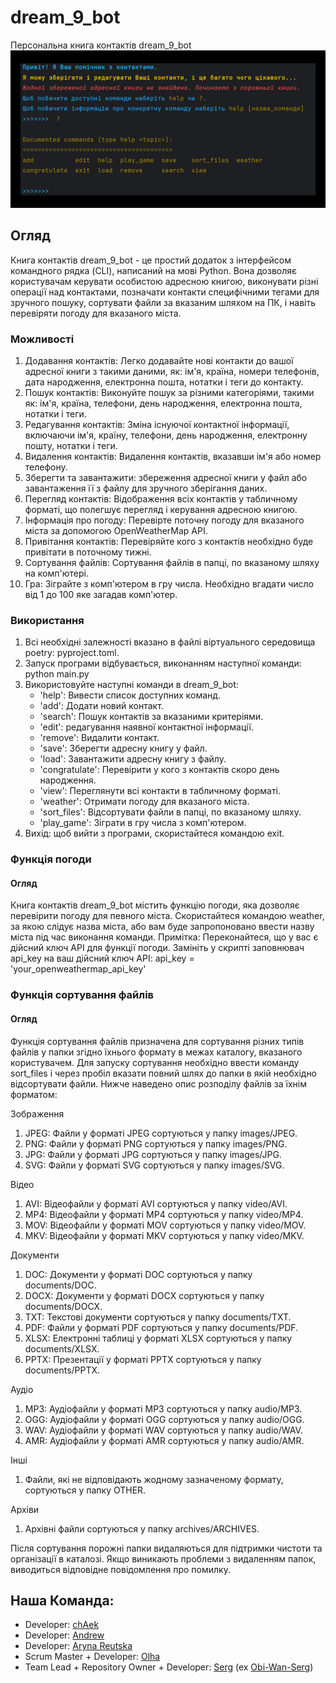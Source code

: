 # dream_9_bot

Персональна книга контактів dream_9_bot
![page](dream_9_bot.jpg)

## Огляд

Книга контактів dream_9_bot - це простий додаток з інтерфейсом командного рядка (CLI), написаний на мові Python. Вона дозволяє користувачам керувати особистою адресною книгою, виконувати різні операції над контактами, позначати контакти специфічними тегами для зручного пошуку, сортувати файли за вказаним шляхом на ПК, і навіть перевіряти погоду для вказаного міста.

### Можливості

1. Додавання контактів: Легко додавайте нові контакти до вашої адресної книги з такими даними, як: ім'я, країна, номери телефонів, дата народження, електронна пошта, нотатки і теги до контакту.
2. Пошук контактів: Виконуйте пошук за різними категоріями, такими як: ім'я, країна, телефони, день народження, електронна пошта, нотатки і теги.
3. Редагування контактів: Зміна існуючої контактної інформації, включаючи ім'я, країну, телефони, день народження, електронну пошту, нотатки і теги.
4. Видалення контактів: Видалення контактів, вказавши ім'я або номер телефону.
5. Зберегти та завантажити: збереження адресної книги у файл або завантаження її з файлу для зручного зберігання даних.
6. Перегляд контактів: Відображення всіх контактів у табличному форматі, що полегшує перегляд і керування адресною книгою.
7. Інформація про погоду: Перевірте поточну погоду для вказаного міста за допомогою OpenWeatherMap API.
8. Привітання контактів: Перевіряйте кого з контактів необхідно буде привітати в поточному тижні.
9. Сортування файлів: Сортування файлів в папці, по вказаному шляху на комп'ютері.
10. Гра: Зіграйте з комп'ютером в гру числа. Необхідно вгадати число від 1 до 100 яке загадав комп'ютер.

### Використання

1. Всі необхідні залежності вказано в файлі віртуального середовища poetry: pyproject.toml.
2. Запуск програми відбувається, виконанням наступної команди: python main.py
3. Використовуйте наступні команди в dream_9_bot:
   * 'help': Вивести список доступних команд.
   * 'add': Додати новий контакт.
   * 'search': Пошук контактів за вказаними критеріями.
   * 'edit': редагування наявної контактної інформації.
   * 'remove': Видалити контакт.
   * 'save': Зберегти адресну книгу у файл.
   * 'load': Завантажити адресну книгу з файлу.
   * 'congratulate': Перевірити у кого з контактів скоро день народження.
   * 'view': Переглянути всі контакти в табличному форматі.
   * 'weather': Отримати погоду для вказаного міста.
   * 'sort_files': Відсортувати файли в папці, по вказаному шляху.
   * 'play_game': Зіграти в гру числа з комп'ютером.
4. Вихід: щоб вийти з програми, скористайтеся командою exit.

### Функція погоди

#### Огляд

Книга контактів dream_9_bot містить функцію погоди, яка дозволяє перевірити погоду для певного міста.
Скористайтеся командою weather, за якою слідує назва міста, або вам буде запропоновано ввести назву міста під час виконання команди.
Примітка: Переконайтеся, що у вас є дійсний ключ API для функції погоди. Замініть у скрипті заповнювач api_key на ваш дійсний ключ API: api_key = 'your_openweathermap_api_key'

### Функція сортування файлів

#### Огляд

Функція сортування файлів призначена для сортування різних типів файлів у папки згідно їхнього формату в межах каталогу, вказаного користувачем.
Для запуску сортування необхідно ввести команду sort_files і через пробіл вказати повний шлях до папки в якій необхідно відсортувати файли.
Нижче наведено опис розподілу файлів за їхнім форматом:

Зображення
1. JPEG: Файли у форматі JPEG сортуються у папку images/JPEG.
2. PNG: Файли у форматі PNG сортуються у папку images/PNG.
3. JPG: Файли у форматі JPG сортуються у папку images/JPG.
4. SVG: Файли у форматі SVG сортуються у папку images/SVG.

Відео
1. AVI: Відеофайли у форматі AVI сортуються у папку video/AVI.
2. MP4: Відеофайли у форматі MP4 сортуються у папку video/MP4.
3. MOV: Відеофайли у форматі MOV сортуються у папку video/MOV.
4. MKV: Відеофайли у форматі MKV сортуються у папку video/MKV.

Документи
1. DOC: Документи у форматі DOC сортуються у папку documents/DOC.
2. DOCX: Документи у форматі DOCX сортуються у папку documents/DOCX.
3. TXT: Текстові документи сортуються у папку documents/TXT.
4. PDF: Файли у форматі PDF сортуються у папку documents/PDF.
5. XLSX: Електронні таблиці у форматі XLSX сортуються у папку documents/XLSX.
6. PPTX: Презентації у форматі PPTX сортуються у папку documents/PPTX.

Аудіо
1. MP3: Аудіофайли у форматі MP3 сортуються у папку audio/MP3.
2. OGG: Аудіофайли у форматі OGG сортуються у папку audio/OGG.
3. WAV: Аудіофайли у форматі WAV сортуються у папку audio/WAV.
4. AMR: Аудіофайли у форматі AMR сортуються у папку audio/AMR.

Інші
1. Файли, які не відповідають жодному зазначеному формату, сортуються у папку OTHER.

Архіви
1. Архівні файли сортуються у папку archives/ARCHIVES. 

Після сортування порожні папки видаляються для підтримки чистоти та організації в каталозі. Якщо виникають проблеми з видаленням папок, виводиться відповідне повідомлення про помилку.

## Наша Команда:
* Developer: [chAek](https://github.com/aektann89)
* Developer: [Andrew](https://github.com/Andrewchv)
* Developer: [Aryna Reutska](https://github.com/xrendezvous)
* Scrum Master + Developer: [Olha](https://github.com/HelgaTsar)
* Team Lead + Repository Owner + Developer: [Serg](https://github.com/CodeCraftSerg) (ex [Obi-Wan-Serg](https://github.com/Obi-Wan-Serg))